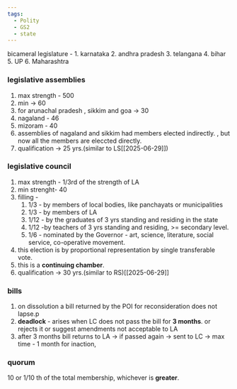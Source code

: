 ```yaml
---
tags:
  - Polity
  - GS2
  - state
---
```

bicameral legislature - 
	1. karnataka
	2. andhra pradesh
	3. telangana
	4. bihar
	5. UP
	6. Maharashtra

### legislative assemblies
1. max strength - 500
2. min -> 60
3. for arunachal pradesh , sikkim and goa -> 30
4. nagaland - 46
5. mizoram - 40
6. assemblies of nagaland and sikkim had members elected indirectly. , but now all the members are eleccted directly.
7. qualification -> 25 yrs.(similar to LS[[2025-06-29]])
### legislative council
1. max strength - 1/3rd of the strength of LA
2. min strenght- 40
3. filling -  
	1. 1/3 - by members of local bodies, like panchayats or municipalities
	2. 1/3 - by members of LA
	3. 1/12 - by the graduates of 3 yrs standing and residing in the state
	4. 1/12 -by teachers of 3 yrs standing and residing, >= secondary level.
	5. 1/6 - nominated by the Governor - art, science, literature, social service, co-operative movement.
4. this election is by proportional representation by single transferable vote.
5. this is a **continuing chamber**.
6. qualification -> 30 yrs.(similar to RS)[[2025-06-29]]

### bills
1. on dissolution a bill returned by the POI for reconsideration does not lapse.p
2. **deadlock** - arises when LC does not pass the bill for **3 months**. or rejects it or suggest amendments not acceptable  to LA
3. after 3 months bill returns to LA -> if passed again -> sent to LC -> max time - 1 month for inaction, 
### quorum  
10 or 1/10 th of the total membership, whichever is **greater**.